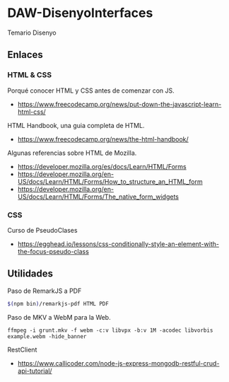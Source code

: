 # DAW-DisenyoInterfaces
Temario Disenyo


## Enlaces 

### HTML & CSS

Porqué conocer HTML y CSS antes de comenzar con JS.

* https://www.freecodecamp.org/news/put-down-the-javascript-learn-html-css/

HTML Handbook, una guia completa de HTML.

* https://www.freecodecamp.org/news/the-html-handbook/

Algunas referencias sobre HTML de Mozilla.

* https://developer.mozilla.org/es/docs/Learn/HTML/Forms
* https://developer.mozilla.org/en-US/docs/Learn/HTML/Forms/How_to_structure_an_HTML_form
* https://developer.mozilla.org/en-US/docs/Learn/HTML/Forms/The_native_form_widgets


### CSS 

Curso de PseudoClases 

* https://egghead.io/lessons/css-conditionally-style-an-element-with-the-focus-pseudo-class


## Utilidades

Paso de RemarkJS a PDF
```bash
$(npm bin)/remarkjs-pdf HTML PDF
```

Paso de MKV a WebM para la Web.
```
ffmpeg -i grunt.mkv -f webm -c:v libvpx -b:v 1M -acodec libvorbis example.webm -hide_banner
```

RestClient

* https://www.callicoder.com/node-js-express-mongodb-restful-crud-api-tutorial/
